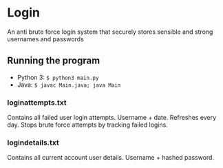 # Login
An anti brute force login system that securely stores sensible and strong usernames and passwords

## Running the program
* Python 3: `$ python3 main.py`
* Java: `$ javac Main.java; java Main`

### loginattempts.txt
Contains all failed user login attempts. Username + date. Refreshes every day. Stops brute force attempts by tracking failed logins.

### logindetails.txt
Contains all current account user details. Username + hashed password.
